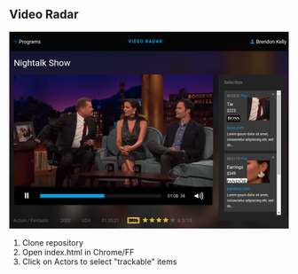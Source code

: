 Video Radar
-----------

![Alt text](/doc/screen1.png?raw=true "Screenshot")

1. Clone repository
2. Open index.html in Chrome/FF
3. Click on Actors to select "trackable" items
